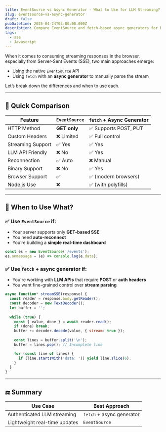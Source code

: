 ```yaml
---
title: EventSource vs Async Generator - What to Use for LLM Streaming?
slug: eventsource-vs-async-generator
draft: false
pubDatetime: 2025-04-24T03:00:00.000Z
description: Compare EventSource and fetch-based async generators for handling SSE and LLM streaming responses. Learn when to use each approach.
tags:
  - sse
  - Javascript
---
```


When it comes to consuming streaming responses in the browser, especially from Server-Sent Events (SSE), two main approaches emerge:

- Using the native `EventSource` API
- Using `fetch` with an **async generator** to manually parse the stream

Let’s break down the differences and when to use each.

---

## 🔁 Quick Comparison

| Feature | `EventSource` | `fetch` + Async Generator |
|---------|----------------|-----------------------------|
| HTTP Method | **GET only** | ✅ Supports POST, PUT |
| Custom Headers | ❌ Limited | ✅ Full control |
| Streaming Support | ✅ Yes | ✅ Yes |
| LLM API Friendly | ❌ No | ✅ Yes |
| Reconnection | ✅ Auto | ❌ Manual |
| Binary Support | ❌ No | ✅ Yes |
| Browser Support | ✅ | ✅ (modern browsers) |
| Node.js Use | ❌ | ✅ (with polyfills) |

---

## 🧠 When to Use What?

### ✅ Use `EventSource` if:
- Your server supports only **GET-based SSE**
- You need **auto-reconnect**
- You’re building a **simple real-time dashboard**

```js
const es = new EventSource('/events');
es.onmessage = (e) => console.log(e.data);
```

### ✅ Use `fetch` + async generator if:
- You're working with **LLM APIs** that require **POST** or **auth headers**
- You want fine-grained control over **stream parsing**

```js
async function* streamSSE(response) {
  const reader = response.body.getReader();
  const decoder = new TextDecoder();
  let buffer = '';
  
  while (true) {
    const { value, done } = await reader.read();
    if (done) break;
    buffer += decoder.decode(value, { stream: true });
    
    const lines = buffer.split('\n');
    buffer = lines.pop(); // Incomplete line

    for (const line of lines) {
      if (line.startsWith('data: ')) yield line.slice(6);
    }
  }
}
```

---

## 🔚 Summary

| Use Case | Best Approach |
|----------|---------------|
| Authenticated LLM streaming | `fetch` + async generator |
| Lightweight real-time updates | `EventSource` |